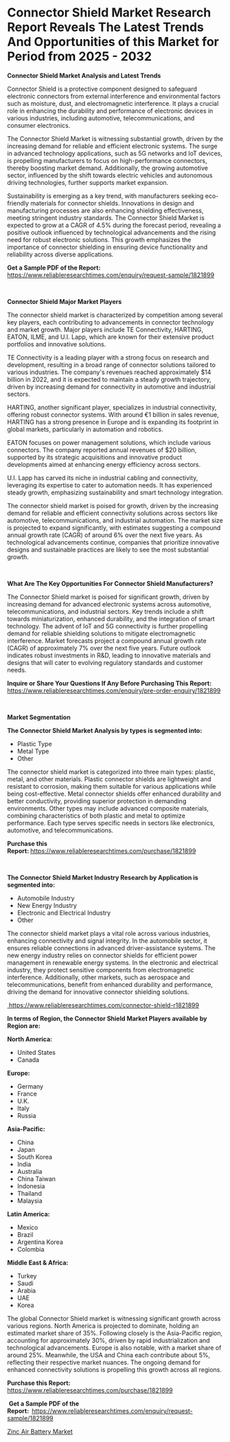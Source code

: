 <p><h1>Connector Shield Market Research Report Reveals The Latest Trends And Opportunities of this Market for Period from 2025 - 2032</h1></p><p><strong>Connector Shield Market Analysis and Latest Trends</strong></p>
<p><p>Connector Shield is a protective component designed to safeguard electronic connectors from external interference and environmental factors such as moisture, dust, and electromagnetic interference. It plays a crucial role in enhancing the durability and performance of electronic devices in various industries, including automotive, telecommunications, and consumer electronics. </p><p>The Connector Shield Market is witnessing substantial growth, driven by the increasing demand for reliable and efficient electronic systems. The surge in advanced technology applications, such as 5G networks and IoT devices, is propelling manufacturers to focus on high-performance connectors, thereby boosting market demand. Additionally, the growing automotive sector, influenced by the shift towards electric vehicles and autonomous driving technologies, further supports market expansion.</p><p>Sustainability is emerging as a key trend, with manufacturers seeking eco-friendly materials for connector shields. Innovations in design and manufacturing processes are also enhancing shielding effectiveness, meeting stringent industry standards. The Connector Shield Market is expected to grow at a CAGR of 4.5% during the forecast period, revealing a positive outlook influenced by technological advancements and the rising need for robust electronic solutions. This growth emphasizes the importance of connector shielding in ensuring device functionality and reliability across diverse applications.</p></p>
<p><strong>Get a Sample PDF of the Report:&nbsp;</strong> <a href="https://www.reliableresearchtimes.com/enquiry/request-sample/1821899?utm_campaign=3565&utm_medium=2&utm_source=Github&utm_content=ia&utm_term=06042025&utm_id=connector-shield">https://www.reliableresearchtimes.com/enquiry/request-sample/1821899</a></p>
<p>&nbsp;</p>
<p><strong>Connector Shield Major Market Players</strong></p>
<p><p>The connector shield market is characterized by competition among several key players, each contributing to advancements in connector technology and market growth. Major players include TE Connectivity, HARTING, EATON, ILME, and U.I. Lapp, which are known for their extensive product portfolios and innovative solutions.</p><p>TE Connectivity is a leading player with a strong focus on research and development, resulting in a broad range of connector solutions tailored to various industries. The company's revenues reached approximately $14 billion in 2022, and it is expected to maintain a steady growth trajectory, driven by increasing demand for connectivity in automotive and industrial sectors.</p><p>HARTING, another significant player, specializes in industrial connectivity, offering robust connector systems. With around €1 billion in sales revenue, HARTING has a strong presence in Europe and is expanding its footprint in global markets, particularly in automation and robotics.</p><p>EATON focuses on power management solutions, which include various connectors. The company reported annual revenues of $20 billion, supported by its strategic acquisitions and innovative product developments aimed at enhancing energy efficiency across sectors.</p><p>U.I. Lapp has carved its niche in industrial cabling and connectivity, leveraging its expertise to cater to automation needs. It has experienced steady growth, emphasizing sustainability and smart technology integration.</p><p>The connector shield market is poised for growth, driven by the increasing demand for reliable and efficient connectivity solutions across sectors like automotive, telecommunications, and industrial automation. The market size is projected to expand significantly, with estimates suggesting a compound annual growth rate (CAGR) of around 6% over the next five years. As technological advancements continue, companies that prioritize innovative designs and sustainable practices are likely to see the most substantial growth.</p></p>
<p>&nbsp;</p>
<p><strong>What Are The Key Opportunities For Connector Shield Manufacturers?</strong></p>
<p><p>The Connector Shield market is poised for significant growth, driven by increasing demand for advanced electronic systems across automotive, telecommunications, and industrial sectors. Key trends include a shift towards miniaturization, enhanced durability, and the integration of smart technology. The advent of IoT and 5G connectivity is further propelling demand for reliable shielding solutions to mitigate electromagnetic interference. Market forecasts project a compound annual growth rate (CAGR) of approximately 7% over the next five years. Future outlook indicates robust investments in R&D, leading to innovative materials and designs that will cater to evolving regulatory standards and customer needs.</p></p>
<p><strong>Inquire or Share Your Questions If Any Before Purchasing This Report:</strong> <a href="https://www.reliableresearchtimes.com/enquiry/pre-order-enquiry/1821899?utm_campaign=3565&utm_medium=2&utm_source=Github&utm_content=ia&utm_term=06042025&utm_id=connector-shield">https://www.reliableresearchtimes.com/enquiry/pre-order-enquiry/1821899</a></p>
<p>&nbsp;</p>
<p><strong>Market Segmentation</strong></p>
<p><strong>The Connector Shield Market Analysis by types is segmented into:</strong></p>
<p><ul><li>Plastic Type</li><li>Metal Type</li><li>Other</li></ul></p>
<p><p>The connector shield market is categorized into three main types: plastic, metal, and other materials. Plastic connector shields are lightweight and resistant to corrosion, making them suitable for various applications while being cost-effective. Metal connector shields offer enhanced durability and better conductivity, providing superior protection in demanding environments. Other types may include advanced composite materials, combining characteristics of both plastic and metal to optimize performance. Each type serves specific needs in sectors like electronics, automotive, and telecommunications.</p></p>
<p><strong>Purchase this Report:&nbsp;</strong><a href="https://www.reliableresearchtimes.com/purchase/1821899?utm_campaign=3565&utm_medium=2&utm_source=Github&utm_content=ia&utm_term=06042025&utm_id=connector-shield">https://www.reliableresearchtimes.com/purchase/1821899</a></p>
<p>&nbsp;</p>
<p><strong>The Connector Shield Market Industry Research by Application is segmented into:</strong></p>
<p><ul><li>Automobile Industry</li><li>New Energy Industry</li><li>Electronic and Electrical Industry</li><li>Other</li></ul></p>
<p><p>The connector shield market plays a vital role across various industries, enhancing connectivity and signal integrity. In the automobile sector, it ensures reliable connections in advanced driver-assistance systems. The new energy industry relies on connector shields for efficient power management in renewable energy systems. In the electronic and electrical industry, they protect sensitive components from electromagnetic interference. Additionally, other markets, such as aerospace and telecommunications, benefit from enhanced durability and performance, driving the demand for innovative connector shielding solutions.</p></p>
<p><a href="https://www.reliableresearchtimes.com/connector-shield-r1821899?utm_campaign=3565&utm_medium=2&utm_source=Github&utm_content=ia&utm_term=06042025&utm_id=connector-shield">&nbsp;https://www.reliableresearchtimes.com/connector-shield-r1821899</a></p>
<p><strong>In terms of Region, the Connector Shield Market Players available by Region are:</strong></p>
<p>
    <p> <strong> North America: </strong>
        <ul>
            <li>United States</li>
            <li>Canada</li>
        </ul>
        </p> 
    <p> <strong> Europe: </strong>
        <ul>
            <li>Germany</li>
            <li>France</li>
            <li>U.K.</li>
            <li>Italy</li>
            <li>Russia</li>
        </ul>
        </p> 
    <p> <strong> Asia-Pacific: </strong>
        <ul>
            <li>China</li>
            <li>Japan</li>
            <li>South Korea</li>
            <li>India</li>
            <li>Australia</li>
            <li>China Taiwan</li>
            <li>Indonesia</li>
            <li>Thailand</li>
            <li>Malaysia</li>
        </ul>
        </p> 
    <p> <strong> Latin America: </strong>
        <ul>
            <li>Mexico</li>
            <li>Brazil</li>
            <li>Argentina Korea</li>
            <li>Colombia</li>
        </ul>
        </p> 
    <p> <strong> Middle East & Africa: </strong>
        <ul>
            <li>Turkey</li>
            <li>Saudi</li>
            <li>Arabia</li>
            <li>UAE</li>
            <li>Korea</li>
        </ul>
    </p>
    </p>
<p><p>The global Connector Shield market is witnessing significant growth across various regions. North America is projected to dominate, holding an estimated market share of 35%. Following closely is the Asia-Pacific region, accounting for approximately 30%, driven by rapid industrialization and technological advancements. Europe is also notable, with a market share of around 25%. Meanwhile, the USA and China each contribute about 5%, reflecting their respective market nuances. The ongoing demand for enhanced connectivity solutions is propelling this growth across all regions.</p></p>
<p><strong>Purchase this Report: </strong><a href="https://www.reliableresearchtimes.com/purchase/1821899?utm_campaign=3565&utm_medium=2&utm_source=Github&utm_content=ia&utm_term=06042025&utm_id=connector-shield">https://www.reliableresearchtimes.com/purchase/1821899</a></p>
<p>&nbsp;<strong>Get a Sample PDF of the Report:&nbsp;&nbsp;</strong><a href="https://www.reliableresearchtimes.com/enquiry/request-sample/1821899?utm_campaign=3565&utm_medium=2&utm_source=Github&utm_content=ia&utm_term=06042025&utm_id=connector-shield">https://www.reliableresearchtimes.com/enquiry/request-sample/1821899</a></p>
<p><strong></strong></p>
<p><p><a href="https://github.com/wyettillesr4/Market-Research-Report-List-1/blob/main/zinc-air-battery-market.md?utm_campaign=3565&utm_medium=2&utm_source=Github&utm_content=ia&utm_term=06042025&utm_id=connector-shield">Zinc Air Battery Market</a></p></p>